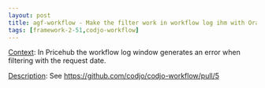 ```yaml
---
layout: post
title: agf-workflow - Make the filter work in workflow log ihm with Oracle
tags: [framework-2-51,codjo-workflow]
---
```

<u>Context</u>:
In Pricehub the workflow log window generates an error when filtering with the request date.

<u>Description</u>:
See https://github.com/codjo/codjo-workflow/pull/5